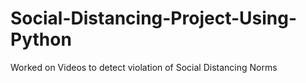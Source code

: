 # Social-Distancing-Project-Using-Python
Worked on Videos to detect violation of Social Distancing Norms
